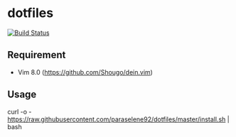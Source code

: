 # dotfiles

[![Build Status](https://travis-ci.org/paraselene92/dotfiles.svg?branch=master)](https://travis-ci.org/paraselene92/dotfiles)

## Requirement

* Vim 8.0  (https://github.com/Shougo/dein.vim)

## Usage
curl -o - https://raw.githubusercontent.com/paraselene92/dotfiles/master/install.sh | bash

